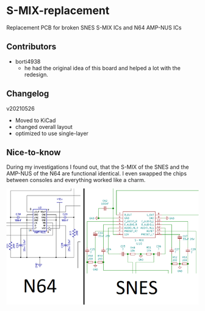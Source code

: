 # S-MIX-replacement

Replacement PCB for broken SNES S-MIX ICs and N64 AMP-NUS ICs

## Contributors
 * borti4938
   * he had the original idea of this board and helped a lot with the redesign.

## Changelog

v20210526
 * Moved to KiCad
 * changed overall layout
 * optimized to use single-layer
 
## Nice-to-know

During my investigations I found out, that the S-MIX of the SNES and the AMP-NUS of the N64 are functional identical.
I even swapped the chips between consoles and everything worked like a charm.

![Comparison](./Vergleich_SMIX-AMP-NUS.png)